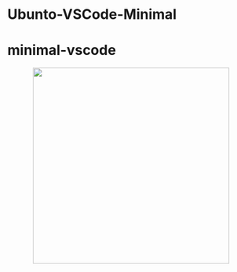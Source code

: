 # Ubunto-VSCode-Minimal


# minimal-vscode
<p align="center">
  <img src="screenshots/empty-light.png#gh-light-mode-only" width="400">
</p>
